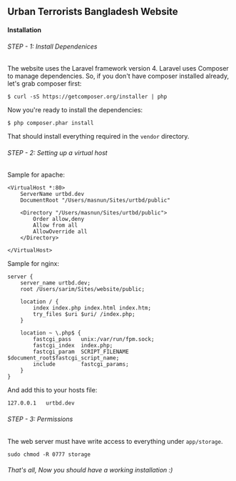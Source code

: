## Urban Terrorists Bangladesh Website


#### Installation

###### STEP - 1: Install Dependenices

The website uses the Laravel framework version 4. Laravel uses Composer to manage dependencies. So, if you don't have composer installed already, let's grab composer first: 

    $ curl -sS https://getcomposer.org/installer | php 
    
Now you're ready to install the dependencies: 

    $ php composer.phar install 
    

That should install everything required in the `vendor` directory. 


###### STEP - 2: Setting up a virtual host

Sample for apache: 

    <VirtualHost *:80>
        ServerName urtbd.dev
        DocumentRoot "/Users/masnun/Sites/urtbd/public"
        
        <Directory "/Users/masnun/Sites/urtbd/public">
            Order allow,deny
            Allow from all
            AllowOverride all
        </Directory>
        
    </VirtualHost>
    

Sample for nginx:

    server {
        server_name urtbd.dev;
        root /Users/sarim/Sites/website/public;

        location / {
            index index.php index.html index.htm;
            try_files $uri $uri/ /index.php;
        }

        location ~ \.php$ {
            fastcgi_pass   unix:/var/run/fpm.sock;
            fastcgi_index  index.php;
            fastcgi_param  SCRIPT_FILENAME  $document_root$fastcgi_script_name;
            include        fastcgi_params;
        }
    }

And add this to your hosts file: 

    127.0.0.1   urtbd.dev
    
###### STEP - 3: Permissions

The web server must have write access to everything under `app/storage`. 

    sudo chmod -R 0777 storage


###### That's all, Now you should have a working installation :) 



